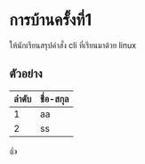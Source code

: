 # การบ้านครั้งที่1

ให้นักเรียนสรุปคำสั่ง cli ที่เรียนมาด้วย linux

## ตัวอย่าง
ลำดับ | ชื่อ-สกุล
-----|-------
1 | aa
2 | ss

:+1:

